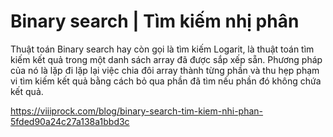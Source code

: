 # Binary search | Tìm kiếm nhị phân

Thuật toán Binary search hay còn gọi là tìm kiếm Logarit, là thuật toán tìm kiếm kết quả trong một danh sách array đã được sắp xếp sẵn. Phương pháp của nó là lặp đi lặp lại việc chia đôi array thành từng phần và thu hẹp phạm vi tìm kiếm kết quả bằng cách bỏ qua phần đã tìm nếu phần đó không chứa kết quả.

https://viiiprock.com/blog/binary-search-tim-kiem-nhi-phan-5fded90a24c27a138a1bbd3c
